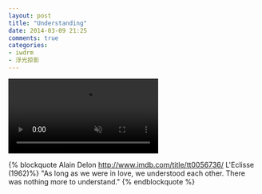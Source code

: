 ```yaml
---
layout: post
title: "Understanding"
date: 2014-03-09 21:25
comments: true
categories:
- iwdrm
- 浮光掠影
---
```


<video autoplay loop muted playsinline>
    <source src="{{ site.static_base }}/downloads/video/movie_clips/understanding.mp4" type="video/mp4">
    <p>Your browser doesn't support this embedded video.</p>
</video>

{% blockquote Alain Delon  http://www.imdb.com/title/tt0056736/ L'Eclisse (1962)%}
"As long as we were in love, we understood each other. There was nothing more to understand."
{% endblockquote %}